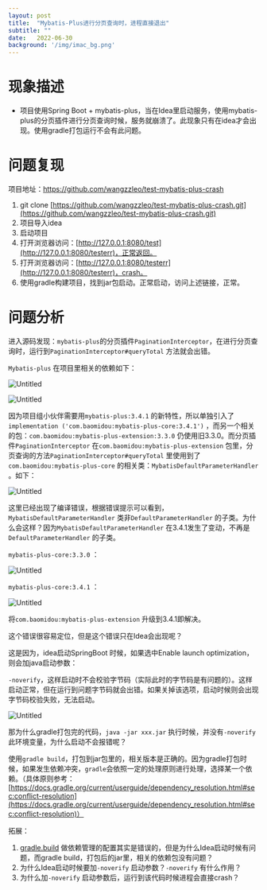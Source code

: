 ```yaml
---
layout: post
title:  "Mybatis-Plus进行分页查询时，进程直接退出"
subtitle: ""
date:   2022-06-30
background: '/img/imac_bg.png'
---
```


# 现象描述

- 项目使用Spring Boot + mybatis-plus，当在Idea里启动服务，使用mybatis-plus的分页插件进行分页查询时候，服务就崩溃了。此现象只有在idea才会出现。使用gradle打包运行不会有此问题。

# 问题复现

项目地址：https://github.com/wangzzleo/test-mybatis-plus-crash

1. git clone [https://github.com/wangzzleo/test-mybatis-plus-crash.git](https://github.com/wangzzleo/test-mybatis-plus-crash.git)
2. 项目导入idea
3. 启动项目
4. 打开浏览器访问：[http://127.0.0.1:8080/test](http://127.0.0.1:8080/testerr)，正常返回。
5. 打开浏览器访问：[http://127.0.0.1:8080/testerr](http://127.0.0.1:8080/testerr)，crash。
6. 使用gradle构建项目，找到jar包启动。正常启动，访问上述链接，正常。

# 问题分析

进入源码发现：`mybatis-plus`的分页插件`PaginationInterceptor`，在进行分页查询时，运行到`PaginationInterceptor#queryTotal` 方法就会出错。

`Mybatis-plus` 在项目里相关的依赖如下：

![Untitled](https://s3-us-west-2.amazonaws.com/secure.notion-static.com/7171991e-5da3-48db-bd45-ef8c3a455da6/Untitled.png)

![Untitled](https://s3-us-west-2.amazonaws.com/secure.notion-static.com/c3ecf5bc-d26b-4466-9949-3f21d446ae47/Untitled.png)

因为项目组小伙伴需要用`mybatis-plus:3.4.1` 的新特性，所以单独引入了`implementation ('com.baomidou:mybatis-plus-core:3.4.1')` ，而另一个相关的包：`com.baomidou:mybatis-plus-extension:3.3.0` 仍使用旧3.3.0。而分页插件`PaginationInterceptor` 在`com.baomidou:mybatis-plus-extension` 包里，分页查询的方法`PaginationInterceptor#queryTotal` 里使用到了`com.baomidou:mybatis-plus-core` 的相关类：`MybatisDefaultParameterHandler` 。如下：

![Untitled](https://s3-us-west-2.amazonaws.com/secure.notion-static.com/78449d23-bf81-4201-95e5-0b1c99f33fc2/Untitled.png)

这里已经出现了编译错误，根据错误提示可以看到，`MybatisDefaultParameterHandler` 类非`DefaultParameterHandler` 的子类。为什么会这样？因为`MybatisDefaultParameterHandler` 在3.4.1发生了变动，不再是`DefaultParameterHandler` 的子类。

`mybatis-plus-core:3.3.0` ：

![Untitled](https://s3-us-west-2.amazonaws.com/secure.notion-static.com/5b10914e-6c9f-4f2f-ade7-d64df9a02ab9/Untitled.png)

`mybatis-plus-core:3.4.1` ：

![Untitled](https://s3-us-west-2.amazonaws.com/secure.notion-static.com/2e5eed11-13fd-4f88-bc2a-843054fdb7ad/Untitled.png)

将`com.baomidou:mybatis-plus-extension` 升级到3.4.1即解决。

这个错误很容易定位，但是这个错误只在Idea会出现呢？

这是因为，idea启动SpringBoot 时候，如果选中Enable launch optimization，则会加java启动参数：

`-noverify`，这样启动时不会校验字节码（实际此时的字节码是有问题的）。这样启动正常，但在运行到问题字节码就会出错。如果关掉该选项，启动时候则会出现字节码校验失败，无法启动。

![Untitled](https://s3-us-west-2.amazonaws.com/secure.notion-static.com/1c7a46e2-dbf6-432c-a940-fb6ed587f499/Untitled.png)

那为什么gradle打包完的代码，`java -jar xxx.jar` 执行时候，并没有`-noverify`此环境变量，为什么启动不会报错呢？

使用`gradle build`，打包到jar包里的，相关版本是正确的。因为gradle打包时候，如果发生依赖冲突，`gradle`会依照一定的处理原则进行处理，选择某一个依赖。（具体原则参考：[https://docs.gradle.org/current/userguide/dependency_resolution.html#sec:conflict-resolution](https://docs.gradle.org/current/userguide/dependency_resolution.html#sec:conflict-resolution)）

拓展：

1. [gradle.build](http://gradle.build) 做依赖管理的配置其实是错误的，但是为什么Idea启动时候有问题，而gradle build，打包后的jar里，相关的依赖包没有问题？ 
2. 为什么Idea启动时候要加`-noverify` 启动参数？`-noverify` 有什么作用？
3. 为什么加`-noverify` 启动参数后，运行到该代码时候进程会直接crash？
